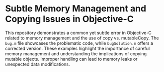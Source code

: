 # Subtle Memory Management and Copying Issues in Objective-C

This repository demonstrates a common yet subtle error in Objective-C related to memory management and the use of copy vs. mutableCopy.  The `bug.m` file showcases the problematic code, while `bugSolution.m` offers a corrected version.  These examples highlight the importance of careful memory management and understanding the implications of copying mutable objects.  Improper handling can lead to memory leaks or unexpected data modifications.